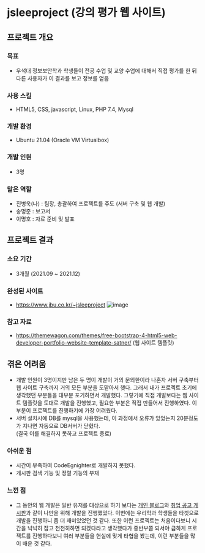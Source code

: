 # jsleeproject (강의 평가 웹 사이트)
## 프로젝트 개요
### 목표
- 우석대 정보보안학과 학생들이 전공 수업 및 교양 수업에 대해서 직접 평가를 한 뒤 다른 사용자가 이 결과를 보고 정보를 얻음
### 사용 스킬
- HTML5, CSS, javascript, Linux, PHP 7.4, Mysql
### 개발 환경
- Ubuntu 21.04 (Oracle VM Virtualbox)
### 개발 인원
- 3명
### 맡은 역할
- 진병욱(나) : 팀장, 총괄하여 프로젝트를 주도 (서버 구축 및 웹 개발)
- 송명준 : 보고서 
- 이명호 : 자료 준비 및 발표
## 프로젝트 결과
### 소요 기간
- 3개월 (2021.09 ~ 2021.12)
### 완성된 사이트
- https://www.jbu.co.kr/~jsleeproject
![image](https://user-images.githubusercontent.com/105566077/201997834-c6420b09-902c-44b4-8e88-d9b662d9d8be.png)

### 참고 자료
- https://themewagon.com/themes/free-bootstrap-4-html5-web-developer-portfolio-website-template-satner/ (웹 사이트 템플릿)
## 겪은 어려움
- 개발 인원이 3명이지만 남은 두 명이 개발이 거의 문외한이라 나혼자 서버 구축부터 웹 사이트 구축까지 거의 모든 부분을 도맡아서 햇다. 그래서 내가 프로젝트 초기에 생각했던 부분들을
대부분 포기하면서 개발했다. 그렇기에 직접 개발보다는 웹 사이트 템플릿을 토대로 개발을 진행했고, 필요한 부분은 직접 만들어서 진행하였다. 이 부분이 프로젝트를 진행하기에 가장
어려웠다.
- 서버 설치시에 DB를 mysql을 사용했는데, 이 과정에서 오류가 있었는지 20분정도가 지나면 자동으로 DB서버가 닫혔다.   
(결국 이를 해결하지 못하고 프로젝트 종료)
### 아쉬운 점
- 시간이 부족하여 CodeEgnighter로 개발하지 못했다.
- 게시판 검색 기능 및 정렬 기능의 부재
### 느낀 점
- 그 동안의 웹 개발은 일반 유저를 대상으로 하기 보다는 [개인 블로그](https://github.com/cutepassions/myblog)와 [취업 공고 게시판](https://github.com/cutepassions/CIproject)과
같이 나만을 위해 개발을 진행했었다. 이번에는 우리학과 학생들을 타겟으로 개발을 진행하니 좀 더 재미있었던 것 같다. 또한 이런 프로젝트는 처음이다보니 시간을 넉넉히 잡고 천천히하면
되겠다라고 생각했다가 중반부쯤 되서야 급하게 프로젝트를 진행하다보니 여러 부분들을 현실에 맞게 타협을 봤는데, 이런 부분들을 많이 배운 것 같다.
